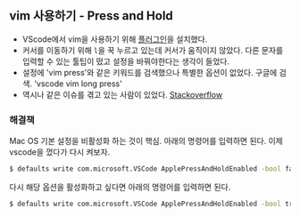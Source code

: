 ## vim 사용하기 - Press and Hold
- VScode에서 vim을 사용하기 위해 [플러그인](https://github.com/VSCodeVim/Vim)을 설치했다.
- 커서를 이동하기 위해 `l`을 꾹 누르고 있는데 커서가 움직이지 않았다. 다른 문자를 입력할 수 있는 툴팁이 떴고 설정을 바꿔야한다는 생각이 들었다.
- 설정에 'vim press'와 같은 키워드를 검색했으나 특별한 옵션이 없었다. 구글에 검색. 'vscode vim long press'
- 역시나 같은 이슈를 겪고 있는 사람이 있었다. [Stackoverflow](https://stackoverflow.com/questions/39972335/how-do-i-press-and-hold-a-key-and-have-it-repeat-in-vscode)

### 해결책
Mac OS 기본 설정을 비활성화 하는 것이 핵심. 아래의 명령어를 입력하면 된다. 이제 vscode을 껐다가 다시 켜보자.
```bash
$ defaults write com.microsoft.VSCode ApplePressAndHoldEnabled -bool false
```

다시 해당 옵션을 활성화하고 싶다면 아래의 명령어를 입력하면 된다.
```bash
$ defaults write com.microsoft.VSCode ApplePressAndHoldEnabled -bool true
```
